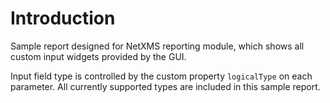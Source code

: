 # Introduction

Sample report designed for NetXMS reporting module, which shows all custom input widgets provided by the GUI.

Input field type is controlled by the custom property `logicalType` on each parameter. All currently supported types are included in this sample report.
